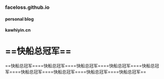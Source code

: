 ### faceloss.github.io

#### personal blog

#### kawhiyin.cn

# ==快船总冠军==

==快船总冠军====快船总冠军====快船总冠军====快船总冠军====快船总冠军====快船总冠军====快船总冠军====快船总冠军====快船总冠军==
